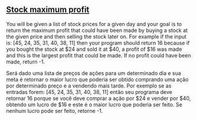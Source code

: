 ## [Stock maximum profit](https://coderbyte.com/algorithm/stock-maximum-profit)

You will be given a list of stock prices for a given day and your goal  is to return the maximum profit that could have been made by buying a stock at the given price and then selling the stock later on. For example if the input is: [45, 24, 35, 31, 40, 38, 11] then your program should return 16 because if you bought the stock at \$24 and sold it at $40, a profit of  \$16 was made and this is the largest profit that could be made. If no profit could have been made, return -1.

Será dado uma lista de preços de ações para um determinado dia e sua meta é retornar o maior lucro que poderia ser obtido comprando uma ação por determinado preço e a vendendo mais tarde. Por exemplo se as entradas forem:  [45, 24, 35, 31, 40, 38, 11] então seu programa deve retornar 16 porque se você deve comprar a ação por \$24 e vender por \$40, obtendo um lucro de $16 e este é o maior lucro que poderia ser feito. Se nenhum lucro pode ser feito, retorne -1. 